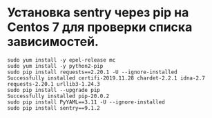 # Установка sentry через pip на Centos 7 для проверки списка зависимостей.

```
sudo yum install -y epel-release mc
sudo yum install -y python2-pip
sudo pip install requests==2.20.1 -U --ignore-installed
Successfully installed certifi-2019.11.28 chardet-2.2.1 idna-2.7 requests-2.20.1 urllib3-1.24.3
sudo pip install --upgrade pip
Successfully installed pip-20.0.2
sudo pip install PyYAML==3.11 -U --ignore-installed
sudo pip install sentry==9.1.2
```
